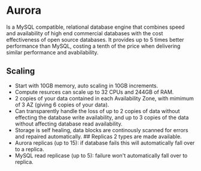 # Aurora
Is a MySQL compatible, relational database engine that combines speed and availability of high end commercial databases with the cost effectiveness of open source databases. It provides up to 5 times better performance than MySQL, costing a tenth of the price when delivering similar performance and avabilability. 
## Scaling
- Start with 10GB memory, auto scaling in 10GB increments.
- Compute resurces can scale up to 32 CPUs and 244GB of RAM.
- 2 copies of your data contained in each Availability Zone, with mimimum of 3 AZ (giving 6 copies of your data). 
- Can transparently handle the loss of up to 2 copies of data without effecting the database write availability, and up to 3 copies of the data without affecting database read availability. 
- Storage is self healing, data blocks are continously scanned for errors and repaired automatically. 
## Replicas 
2 types are made available. 
- Aurora replicas (up to 15): if database fails this will automatically fall over to a replica. 
- MySQL read replicase (up to 5): failure won't automatically fall over to replica. 